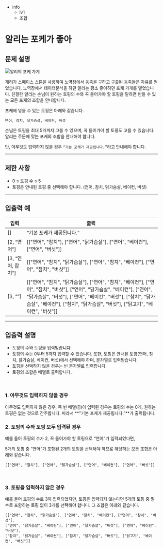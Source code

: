 - info
  - lv1
  - 조합

# 알리는 포케가 좋아

## 문제 설명

![알리의 포케 가게](./10_1.webp)

개리가 스페이스 스톤을 사용하여 노역장에서 동족을 구하고 구출된 동족들은 자유를 얻었습니다. 노역장에서 데이터분석을 하던 알리는 평소 좋아하던 포케 가게를 열었습니다.
친절한 알리는 손님이 원하는 토핑의 수와 꼭 들어가야 할 토핑을 말하면 만들 수 있는 모든 포케의 조합을 안내합니다.

포케에 넣을 수 있는 토핑은 아래와 같습니다.

```text
연어, 참치, 닭가슴살, 베이컨, 버섯
```

손님은 토핑을 최대 5개까지 고를 수 있으며, 꼭 들어가야 할 토핑도 고를 수 있습니다. 알리는 주문에 맞는 포케의 조합을 안내해야 합니다.

단, 아무것도 입력하지 않을 경우 `“기본 포케가 제공됩니다.”`라고 안내해야 합니다.

---

## 제한 사항

- 0 ≤ 토핑 수 ≤ 5
- 토핑은 안내된 토핑 중 선택해야 합니다. (연어, 참치, 닭가슴살, 베이컨, 버섯)

---

## 입출력 예

| 입력              | 출력                                                                                                                                                                                                                                                                       |
| ----------------- | -------------------------------------------------------------------------------------------------------------------------------------------------------------------------------------------------------------------------------------------------------------------------- |
| []                | “기본 포케가 제공됩니다.”                                                                                                                                                                                                                                                  |
| [2, “연어”]       | [["연어", "참치"], ["연어", "닭가슴살"], ["연어", "베이컨"], ["연어", "버섯"]]                                                                                                                                                                                             |
| [3, “연어, 참치”] | [["연어", "참치", "닭가슴살"], ["연어", "참치", "베이컨"], ["연어", "참치", "버섯”]]                                                                                                                                                                                       |
| [3, “”]           | [["연어", "참치", "닭가슴살"], ["연어", "참치", "베이컨"], ["연어", "참치", "버섯"], ["연어", "닭가슴살", "베이컨"], ["연어", "닭가슴살", "버섯"], ["연어", "베이컨", "버섯"], ["참치", "닭가슴살", "베이컨"], ["참치", "닭가슴살", "버섯"], ["닭고기", "베이컨", "버섯"]] |

---

## 입출력 설명

- 토핑의 수와 토핑을 입력받습니다.
- 토핑의 수는 0부터 5까지 입력할 수 있습니다. 또한, 토핑은 안내된 토핑(연어, 참치, 닭가슴살, 베이컨, 버섯)에서 선택해야 하며, 문자열로 입력받습니다.
- 토핑을 선택하지 않을 경우는 빈 문자열로 입력합니다.
- 토핑의 조합은 배열로 출력합니다.

<br/>

### 1. 아무것도 입력하지 않을 경우

아무것도 입력하지 않은 경우, 즉 빈 배열([])이 입력된 경우는 토핑의 수는 0개, 원하는 토핑은 없는 것으로 간주합니다. 따라서 **"기본 포케가 제공됩니다.”**가 출력됩니다.
<br/>

### 2. 토핑의 수와 토핑 모두 입력된 경우

예를 들어 토핑의 수가 2, 꼭 들어가야 할 토핑으로 “연어”가 입력되었다면,

5개의 토핑 중 “연어”가 포함된 2개의 토핑을 선택해야 하므로 해당하는 모든 조합은 아래와 같습니다.

```text
[["연어", "참치"], ["연어", "닭가슴살"], ["연어", "베이컨"], ["연어", "버섯"]]
```

<br/>

### 3. 토핑을 입력하지 않은 경우

예를 들어 토핑의 수로 3이 입력되었지만, 토핑은 입력되지 않는다면 
5개의 토핑 중 필수로 포함하는 토핑 없이 3개를 선택해야 합니다. 그 조합은 아래와 같습니다.


```text
[["연어", "참치", "닭가슴살"], ["연어", "참치", "베이컨"], ["연어", "참치", "버섯"],
["연어", "닭가슴살", "베이컨"], ["연어", "닭가슴살", "버섯"], ["연어", "베이컨", "버섯"],
["참치", "닭가슴살", "베이컨"], ["참치", "닭가슴살", "버섯"], ["닭고기", "베이컨", "버섯"]]
```
